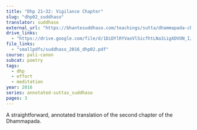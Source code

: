 ```yaml
---
title: "Dhp 21–32: Vigilance Chapter"
slug: "dhp02_suddhaso"
translator: suddhaso
external_url: "https://bhantesuddhaso.com/teachings/sutta/dhammapada-ch2-appamada-vagga-annotated/"
drive_links:
  - "https://drive.google.com/file/d/1DiDYlRYVaoVlSicfhtLNa3iigXDVON_I/view?usp=drivesdk"
file_links:
  - "smallpdfs/suddhaso_2016_dhp02.pdf"
course: pali-canon
subcat: poetry
tags:
  - dhp
  - effort
  - meditation
year: 2016
series: annotated-suttas_suddhaso
pages: 3
---
```


A straightforward, annotated translation of the second chapter of the Dhammapada.
